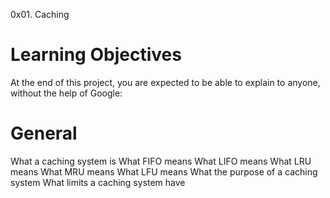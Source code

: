 0x01. Caching
# Learning Objectives
At the end of this project, you are expected to be able to explain to anyone, without the help of Google:

# General
What a caching system is
What FIFO means
What LIFO means
What LRU means
What MRU means
What LFU means
What the purpose of a caching system
What limits a caching system have

